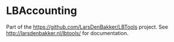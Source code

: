 # LBAccounting
Part of the https://github.com/LarsDenBakker/LBTools project. See http://larsdenbakker.nl/lbtools/ for documentation.
